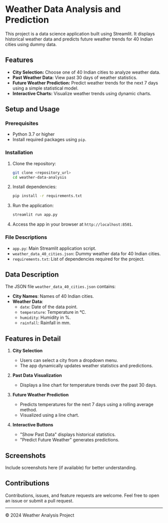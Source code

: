 
# Weather Data Analysis and Prediction

This project is a data science application built using Streamlit. It displays historical weather data and predicts future weather trends for 40 Indian cities using dummy data.

## Features
- **City Selection:** Choose one of 40 Indian cities to analyze weather data.
- **Past Weather Data:** View past 30 days of weather statistics.
- **Future Weather Prediction:** Predict weather trends for the next 7 days using a simple statistical model.
- **Interactive Charts:** Visualize weather trends using dynamic charts.

## Setup and Usage

### Prerequisites
- Python 3.7 or higher
- Install required packages using `pip`.

### Installation
1. Clone the repository:
   ```bash
   git clone <repository_url>
   cd weather-data-analysis
   ```

2. Install dependencies:
   ```bash
   pip install -r requirements.txt
   ```

3. Run the application:
   ```bash
   streamlit run app.py
   ```

4. Access the app in your browser at `http://localhost:8501`.

### File Descriptions
- `app.py`: Main Streamlit application script.
- `weather_data_40_cities.json`: Dummy weather data for 40 Indian cities.
- `requirements.txt`: List of dependencies required for the project.

## Data Description
The JSON file `weather_data_40_cities.json` contains:
- **City Names**: Names of 40 Indian cities.
- **Weather Data**: 
  - `date`: Date of the data point.
  - `temperature`: Temperature in °C.
  - `humidity`: Humidity in %.
  - `rainfall`: Rainfall in mm.

## Features in Detail
1. **City Selection**
   - Users can select a city from a dropdown menu.
   - The app dynamically updates weather statistics and predictions.

2. **Past Data Visualization**
   - Displays a line chart for temperature trends over the past 30 days.

3. **Future Weather Prediction**
   - Predicts temperatures for the next 7 days using a rolling average method.
   - Visualized using a line chart.

4. **Interactive Buttons**
   - "Show Past Data" displays historical statistics.
   - "Predict Future Weather" generates predictions.

## Screenshots
Include screenshots here (if available) for better understanding.

## Contributions
Contributions, issues, and feature requests are welcome. Feel free to open an issue or submit a pull request.

---

© 2024 Weather Analysis Project
